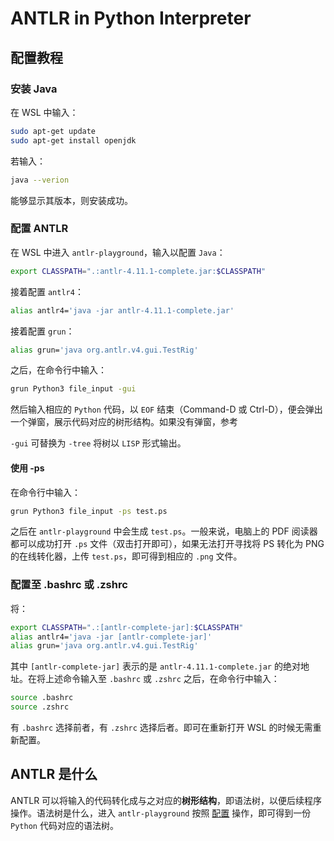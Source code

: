 # ANTLR in Python Interpreter

## 配置教程

### 安装 Java

在 WSL 中输入：

```bash
sudo apt-get update
sudo apt-get install openjdk
```

若输入：

```bash
java --verion
```

能够显示其版本，则安装成功。

### 配置 ANTLR

在 WSL 中进入 `antlr-playground`，输入以配置 `Java`：

```bash
export CLASSPATH=".:antlr-4.11.1-complete.jar:$CLASSPATH"
```

接着配置 `antlr4`：

```bash
alias antlr4='java -jar antlr-4.11.1-complete.jar'
```

接着配置 `grun`：

```bash
alias grun='java org.antlr.v4.gui.TestRig'
```

之后，在命令行中输入：

```bash
grun Python3 file_input -gui
```

然后输入相应的 `Python` 代码，以 `EOF` 结束（Command-D 或 Ctrl-D），便会弹出一个弹窗，展示代码对应的树形结构。如果没有弹窗，参考[](#使用--ps)

`-gui` 可替换为 `-tree` 将树以 `LISP` 形式输出。

#### 使用 -ps

在命令行中输入：

```bash
grun Python3 file_input -ps test.ps
```

之后在 `antlr-playground` 中会生成 `test.ps`。一般来说，电脑上的 PDF 阅读器都可以成功打开 `.ps` 文件（双击打开即可），如果无法打开寻找将 PS 转化为 PNG 的在线转化器，上传 `test.ps`，即可得到相应的 `.png` 文件。

### 配置至 .bashrc 或 .zshrc

将：

```bash
export CLASSPATH=".:[antlr-complete-jar]:$CLASSPATH"
alias antlr4='java -jar [antlr-complete-jar]'
alias grun='java org.antlr.v4.gui.TestRig'
```

其中 `[antlr-complete-jar]` 表示的是 `antlr-4.11.1-complete.jar` 的绝对地址。在将上述命令输入至 `.bashrc` 或 `.zshrc` 之后，在命令行中输入：

```bash
source .bashrc
source .zshrc
```

有 `.bashrc` 选择前者，有 `.zshrc` 选择后者。即可在重新打开 WSL 的时候无需重新配置。

## ANTLR 是什么

ANTLR 可以将输入的代码转化成与之对应的**树形结构**，即语法树，以便后续程序操作。语法树是什么，进入 `antlr-playground` 按照 [配置](#antlr-配置) 操作，即可得到一份 `Python` 代码对应的语法树。
